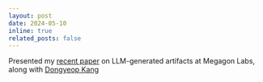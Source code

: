 ```yaml
---
layout: post
date: 2024-05-10
inline: true
related_posts: false
---
```


Presented my [recent paper](https://arxiv.org/abs/2401.14698) on LLM-generated artifacts at Megagon Labs, along with [Dongyeop Kang](https://dykang.github.io/)
